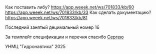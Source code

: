 ﻿Как поставить либу?
https://app.weeek.net/ws/701833/kb/60
https://app.weeek.net/ws/701833/kb/33
Как сделать документацию?
https://app.weeek.net/ws/701833/kb/81

Последний занятый децимальный номер 16

За темплейт спецификации и перечня спасибо <a href="https://github.com/SergeyLadanov">Сергею</a>

УНМЦ "Гидронавтика" 2025
